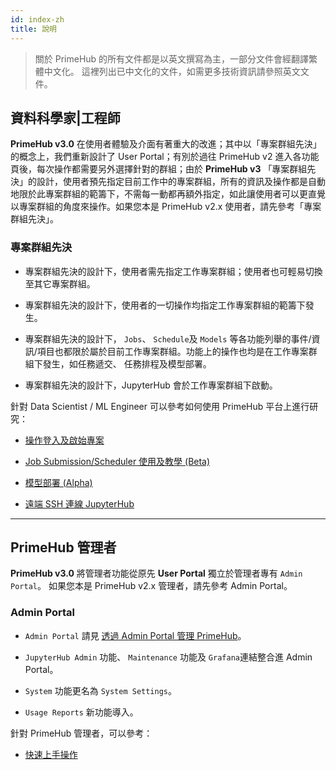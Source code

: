 ```yaml
---
id: index-zh
title: 說明
---
```


>關於 PrimeHub 的所有文件都是以英文撰寫為主，一部分文件會經翻譯繁體中文化。
>這裡列出已中文化的文件，如需更多技術資訊請參照英文文件。

## 資料科學家|工程師

**PrimeHub v3.0** 在使用者體驗及介面有著重大的改進；其中以「專案群組先決」的概念上，我們重新設計了 User Portal；有別於過往 PrimeHub v2 進入各功能頁後，每次操作都需要另外選擇針對的群組；由於 **PrimeHub v3** 「專案群組先決」的設計，使用者預先指定目前工作中的專案群組，所有的資訊及操作都是自動地限於此專案群組的範籌下，不需每一動都再額外指定，如此讓使用者可以更直覺以專案群組的角度來操作。如果您本是 PrimeHub v2.x 使用者，請先參考「專案群組先決」。

### 專案群組先決

+ 專案群組先決的設計下，使用者需先指定工作專案群組；使用者也可輕易切換至其它專案群組。

+ 專案群組先決的設計下，使用者的一切操作均指定工作專案群組的範籌下發生。

+ 專案群組先決的設計下， `Jobs`、 `Schedule`及 `Models` 等各功能列舉的事件/資訊/項目也都限於屬於目前工作專案群組。功能上的操作也均是在工作專案群組下發生，如任務遞交、 任務排程及模型部署。

+ 專案群組先決的設計下，JupyterHub 會於工作專案群組下啟動。

針對 Data Scientist / ML Engineer 可以參考如何使用 PrimeHub 平台上進行研究：

+ [操作登入及啟始專案](zh-tw/quickstart/login-portal-user)

+ [Job Submission/Scheduler 使用及教學 (Beta)](zh-tw/job-submission-cht)

+ [模型部署 (Alpha)](zh-tw/model-deployment-feature)

+ [遠端 SSH 連線 JupyterHub](zh-tw/guide_manual/ssh-config-cht)

---

## PrimeHub 管理者

**PrimeHub v3.0** 將管理者功能從原先 **User Portal** 獨立於管理者專有 `Admin Portal`。 如果您本是 PrimeHub v2.x 管理者，請先參考 Admin Portal。

### Admin Portal

+ `Admin Portal` 請見 [透過 Admin Portal 管理 PrimeHub](zh-tw/quickstart/login-portal-admin)。

+ `JupyterHub Admin` 功能、 `Maintenance` 功能及 `Grafana`連結整合進 Admin Portal。

+ `System` 功能更名為 `System Settings`。

+ `Usage Reports` 新功能導入。

針對 PrimeHub 管理者，可以參考：

+ [快速上手操作](zh-tw/quickstart/create-user)


